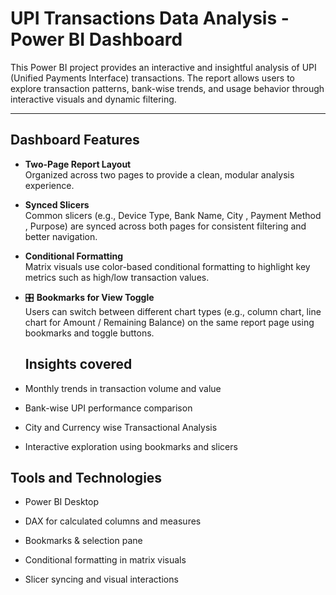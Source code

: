 #  UPI Transactions Data Analysis - Power BI Dashboard

This Power BI project provides an interactive and insightful analysis of UPI (Unified Payments Interface) transactions. The report allows users to explore transaction patterns, bank-wise trends, and usage behavior through interactive visuals and dynamic filtering.

---

##  Dashboard Features

-  **Two-Page Report Layout**  
  Organized across two pages to provide a clean, modular analysis experience.

-  **Synced Slicers**  
  Common slicers (e.g., Device Type, Bank Name, City , Payment Method , Purpose) are synced across both pages for consistent filtering and better navigation.

-  **Conditional Formatting**  
  Matrix visuals use color-based conditional formatting to highlight key metrics such as high/low transaction values.

- 🎛 **Bookmarks for View Toggle**  
  Users can switch between different chart types (e.g., column chart, line chart for Amount / Remaining Balance) on the same report page using bookmarks and toggle buttons.

  ## Insights covered

 - Monthly trends in transaction volume and value

 - Bank-wise UPI performance comparison

 - City and Currency wise Transactional Analysis
   
- Interactive exploration using bookmarks and slicers

## Tools and Technologies

- Power BI Desktop

- DAX for calculated columns and measures

- Bookmarks & selection pane

- Conditional formatting in matrix visuals

- Slicer syncing and visual interactions
